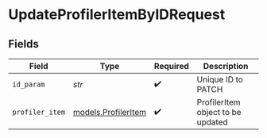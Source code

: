 # UpdateProfilerItemByIDRequest


## Fields

| Field                                            | Type                                             | Required                                         | Description                                      |
| ------------------------------------------------ | ------------------------------------------------ | ------------------------------------------------ | ------------------------------------------------ |
| `id_param`                                       | *str*                                            | :heavy_check_mark:                               | Unique ID to PATCH                               |
| `profiler_item`                                  | [models.ProfilerItem](../models/profileritem.md) | :heavy_check_mark:                               | ProfilerItem object to be updated                |